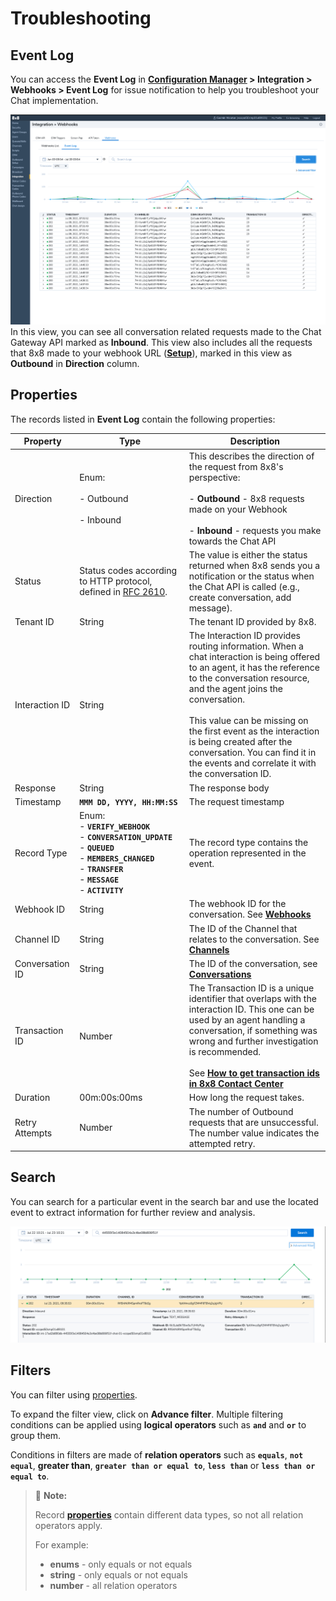# Troubleshooting

## Event Log

You can access the **Event Log** in **[Configuration Manager](https://docs.8x8.com/8x8WebHelp/VCC/configuration-manager-general/content/cfgoverview.htm) > Integration > Webhooks > Event Log** for issue notification to help you troubleshoot your Chat implementation.

![1790](../images/a6d411f-Screenshot_2021-07-09_at_12.56.14.png "Screenshot 2021-07-09 at 12.56.14.png")
In this view, you can see all conversation related requests made to the Chat Gateway API marked as **Inbound**. This view also includes all the requests that 8x8 made to your webhook URL (**[Setup](/actions-events/docs/chat-workflow)**), marked in this view as **Outbound** in **Direction** column.

## Properties

The records listed in **Event Log** contain the following properties:

| Property        | Type                                                                                                                                                                                  | Description                                                                                                                                                                                                                                                                                                                                                                                                      |
| --------------- | ------------------------------------------------------------------------------------------------------------------------------------------------------------------------------------- | ---------------------------------------------------------------------------------------------------------------------------------------------------------------------------------------------------------------------------------------------------------------------------------------------------------------------------------------------------------------------------------------------------------------- |
| Direction       | Enum: <br /><br />- Outbound<br /><br />- Inbound                                                                                                                                     | This describes the direction of the request from 8x8's perspective: <br /><br />- **Outbound** - 8x8 requests made on your Webhook<br /><br />- **Inbound** - requests you make towards the Chat API                                                                                                                                                                                                             |
| Status          | Status codes according to HTTP protocol, defined in [RFC 2610](https://datatracker.ietf.org/doc/html/rfc2616#section-10).                                                             | The value is either the status returned when 8x8 sends you a notification or the status when the Chat API is called (e.g., create conversation, add message).                                                                                                                                                                                                                                                    |
| Tenant ID       | String                                                                                                                                                                                | The tenant ID provided by 8x8.                                                                                                                                                                                                                                                                                                                                                                                   |
| Interaction ID  | String                                                                                                                                                                                | The Interaction ID provides routing information. When a chat interaction is being offered to an agent, it has the reference to the conversation resource, and the agent joins the conversation. <br /><br /> This value can be missing on the first event as the interaction is being created after the conversation. You can find it in the events and correlate it with the conversation ID.                   |
| Response        | String                                                                                                                                                                                | The response body                                                                                                                                                                                                                                                                                                                                                                                                |
| Timestamp       | **`MMM DD, YYYY, HH:MM:SS`**                                                                                                                                                          | The request timestamp                                                                                                                                                                                                                                                                                                                                                                                            |
| Record Type     | Enum: <br />- **`VERIFY_WEBHOOK`**<br />- **`CONVERSATION_UPDATE`**<br />- **`QUEUED`**<br />- **`MEMBERS_CHANGED`**<br />- **`TRANSFER`**<br />- **`MESSAGE`**<br />- **`ACTIVITY`** | The record type contains the operation represented in the event.                                                                                                                                                                                                                                                                                                                                                 |
| Webhook ID      | String                                                                                                                                                                                | The webhook ID for the conversation. See **[Webhooks](/actions-events/docs/webhooks-2)**                                                                                                                                                                                                                                                                                                                         |
| Channel ID      | String                                                                                                                                                                                | The ID of the Channel that relates to the conversation. See **[Channels](/actions-events/docs/channel)**                                                                                                                                                                                                                                                                                                         |
| Conversation ID | String                                                                                                                                                                                | The ID of the conversation, see **[Conversations](/actions-events/docs/conversation)**                                                                                                                                                                                                                                                                                                                           |
| Transaction ID  | Number                                                                                                                                                                                | The Transaction ID is a unique identifier that overlaps with the interaction ID. This one can be used by an agent handling a conversation, if something was wrong and further investigation is recommended. <br /><br /> See **[How to get transaction ids in 8x8 Contact Center](https://support.8x8.com/cloud-contact-center/virtual-contact-center/agents/how-to-get-transaction-ids-in-8x8-contact-center)** |
| Duration        | 00m:00s:00ms                                                                                                                                                                          | How long the request takes.                                                                                                                                                                                                                                                                                                                                                                                      |
| Retry Attempts  | Number                                                                                                                                                                                | The number of Outbound requests that are unsuccessful. The number value indicates the attempted retry.                                                                                                                                                                                                                                                                                                           |

## Search

You can search for a particular event in the search bar and use the located event to extract information for further review and analysis.

![](../images/b7b5b45-Screenshot_2021-07-23_at_13.28.49.png "Screenshot 2021-07-23 at 13.28.49.png")

## Filters

You can filter using [properties](/actions-events/docs/troubleshooting#properties).

To expand the filter view, click on **Advance filter**. Multiple filtering conditions can be applied using **logical operators** such as **`and`** and **`or`** to group them. 

Conditions in filters are made of **relation operators** such as **`equals`**, **`not equal`**, **greater than**, **`greater than or equal to`**, **`less than`** or **`less than or equal to`**.

> 📘 **Note:**
> 
> Record [**properties**](/actions-events/docs/troubleshooting#properties) contain different data types, so not all relation operators apply. 
> 
> For example:
> 
> * **enums** - only equals or not equals
> * **string** - only equals or not equals
> * **number** - all relation operators
>
